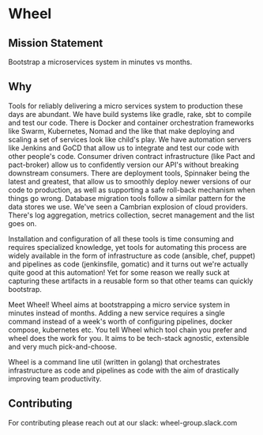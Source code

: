 # Wheel

## Mission Statement 
Bootstrap a microservices system in minutes vs months.

## Why
Tools for reliably delivering a micro services system to production these days are abundant. We have build systems like gradle, rake, sbt to compile and test our code. There is Docker and container orchestration frameworks like Swarm, Kubernetes, Nomad and the like that make deploying and scaling a set of services look like child's play. We have automation servers like Jenkins and GoCD that allow us to integrate and test our code with other people's code. Consumer driven contract infrastructure (like Pact and pact-broker) allow us to confidently version our API's without breaking downstream consumers. There are deployment tools, Spinnaker being the latest and greatest, that allow us to smoothly deploy newer versions of our code to production, as well as supporting a safe roll-back mechanism when things go wrong. Database migration tools follow a similar pattern for the data stores we use. We've seen a Cambrian explosion of cloud providers. There's log aggregation, metrics collection, secret management and the list goes on.

Installation and configuration of all these tools is time consuming and requires specialized knowledge, yet tools for automating this process are widely available in the form of infrastructure as code (ansible, chef, puppet) and pipelines as code (jenkinsfile, gomatic) and it turns out we're actually quite good at this automation! Yet for some reason we really suck at capturing these artifacts in a reusable form so that other teams can quickly bootstrap.

Meet Wheel! Wheel aims at bootstrapping a micro service system in minutes instead of months. Adding a new service requires a single command instead of a week's worth of configuring pipelines, docker compose, kubernetes etc. You tell Wheel which tool chain you prefer and wheel does the work for you. It aims to be tech-stack agnostic, extensible and very much pick-and-choose.

Wheel is a command line util (written in golang) that orchestrates infrastructure as code and pipelines as code with the aim of drastically improving team productivity.

## Contributing
For contributing please reach out at our slack: wheel-group.slack.com
